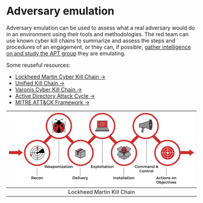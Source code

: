 # Adversary emulation

Adversary emulation can be used to assess what a real adversary would do in an environment using their tools and 
methodologies. The red team can use known cyber kill chains to summarize and assess the steps and procedures of an 
engagement, or they can, if possible, 
[gather intelligence on and study the APT group](https://attack.mitre.org/groups/) they are emulating.

Some reuseful resources:

* [Lockheed Martin Cyber Kill Chain →](https://www.lockheedmartin.com/en-us/capabilities/cyber/cyber-kill-chain.html)
* [Unified Kill Chain →](https://unifiedkillchain.com/)
* [Varonis Cyber Kill Chain →](https://www.varonis.com/blog/cyber-kill-chain/)
* [Active Directory Attack Cycle →](https://github.com/infosecn1nja/AD-Attack-Defense)
* [MITRE ATT&CK Framework →](https://attack.mitre.org/)


| ![Lockheed Martin Kill Chain](../../_static/images/lockheed-martin.png) |
|:--:|
| Lockheed Martin Kill Chain |

